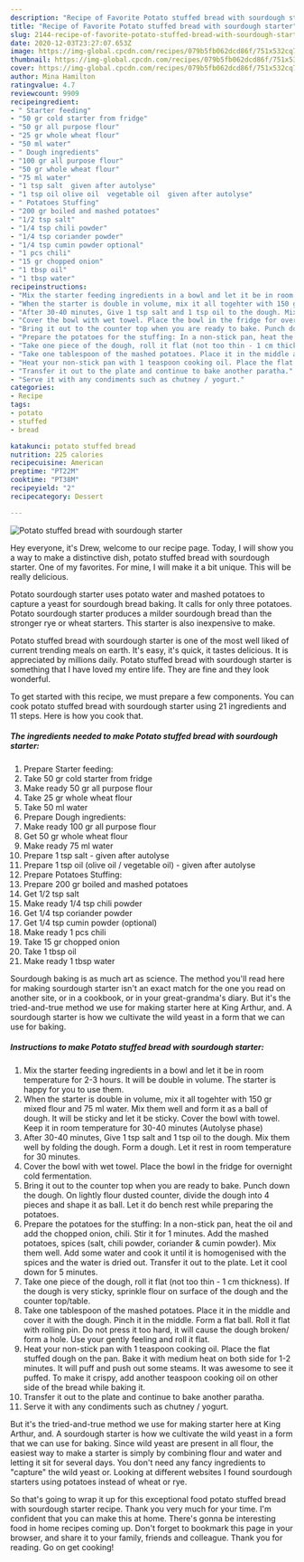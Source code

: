 ```yaml
---
description: "Recipe of Favorite Potato stuffed bread with sourdough starter"
title: "Recipe of Favorite Potato stuffed bread with sourdough starter"
slug: 2144-recipe-of-favorite-potato-stuffed-bread-with-sourdough-starter
date: 2020-12-03T23:27:07.653Z
image: https://img-global.cpcdn.com/recipes/079b5fb062dcd86f/751x532cq70/potato-stuffed-bread-with-sourdough-starter-recipe-main-photo.jpg
thumbnail: https://img-global.cpcdn.com/recipes/079b5fb062dcd86f/751x532cq70/potato-stuffed-bread-with-sourdough-starter-recipe-main-photo.jpg
cover: https://img-global.cpcdn.com/recipes/079b5fb062dcd86f/751x532cq70/potato-stuffed-bread-with-sourdough-starter-recipe-main-photo.jpg
author: Mina Hamilton
ratingvalue: 4.7
reviewcount: 9909
recipeingredient:
- " Starter feeding"
- "50 gr cold starter from fridge"
- "50 gr all purpose flour"
- "25 gr whole wheat flour"
- "50 ml water"
- " Dough ingredients"
- "100 gr all purpose flour"
- "50 gr whole wheat flour"
- "75 ml water"
- "1 tsp salt  given after autolyse"
- "1 tsp oil olive oil  vegetable oil  given after autolyse"
- " Potatoes Stuffing"
- "200 gr boiled and mashed potatoes"
- "1/2 tsp salt"
- "1/4 tsp chili powder"
- "1/4 tsp coriander powder"
- "1/4 tsp cumin powder optional"
- "1 pcs chili"
- "15 gr chopped onion"
- "1 tbsp oil"
- "1 tbsp water"
recipeinstructions:
- "Mix the starter feeding ingredients in a bowl and let it be in room temperature for 2-3 hours. It will be double in volume. The starter is happy for you to use them."
- "When the starter is double in volume, mix it all togehter with 150 gr mixed flour and 75 ml water. Mix them well and form it as a ball of dough. It will be sticky and let it be sticky. Cover the bowl with towel. Keep it in room temperature for 30-40 minutes (Autolyse phase)"
- "After 30-40 minutes, Give 1 tsp salt and 1 tsp oil to the dough. Mix them well by folding the dough. Form a dough. Let it rest in room temperature for 30 minutes."
- "Cover the bowl with wet towel. Place the bowl in the fridge for overnight cold fermentation."
- "Bring it out to the counter top when you are ready to bake. Punch down the dough. On lightly flour dusted counter, divide the dough into 4 pieces and shape it as ball. Let it do bench rest while preparing the potatoes."
- "Prepare the potatoes for the stuffing: In a non-stick pan, heat the oil and add the chopped onion, chili. Stir it for 1 minutes. Add the mashed potatoes, spices (salt, chili powder, coriander &amp; cumin powder). Mix them well. Add some water and cook it until it is homogenised with the spices and the water is dried out. Transfer it out to the plate. Let it cool down for 5 minutes."
- "Take one piece of the dough, roll it flat (not too thin - 1 cm thickness). If the dough is very sticky, sprinkle flour on surface of the dough and the counter top/table."
- "Take one tablespoon of the mashed potatoes. Place it in the middle and cover it with the dough. Pinch it in the middle. Form a flat ball. Roll it flat with rolling pin. Do not press it too hard, it will cause the dough broken/ form a hole. Use your gently feeling and roll it flat."
- "Heat your non-stick pan with 1 teaspoon cooking oil. Place the flat stuffed dough on the pan. Bake it with medium heat on both side for 1-2 minutes. It will puff and push out some steams. It was awesome to see it puffed. To make it crispy, add another teaspoon cooking oil on other side of the bread while baking it."
- "Transfer it out to the plate and continue to bake another paratha."
- "Serve it with any condiments such as chutney / yogurt."
categories:
- Recipe
tags:
- potato
- stuffed
- bread

katakunci: potato stuffed bread 
nutrition: 225 calories
recipecuisine: American
preptime: "PT22M"
cooktime: "PT38M"
recipeyield: "2"
recipecategory: Dessert

---
```



![Potato stuffed bread with sourdough starter](https://img-global.cpcdn.com/recipes/079b5fb062dcd86f/751x532cq70/potato-stuffed-bread-with-sourdough-starter-recipe-main-photo.jpg)

Hey everyone, it's Drew, welcome to our recipe page. Today, I will show you a way to make a distinctive dish, potato stuffed bread with sourdough starter. One of my favorites. For mine, I will make it a bit unique. This will be really delicious.

Potato sourdough starter uses potato water and mashed potatoes to capture a yeast for sourdough bread baking. It calls for only three potatoes. Potato sourdough starter produces a milder sourdough bread than the stronger rye or wheat starters. This starter is also inexpensive to make.

Potato stuffed bread with sourdough starter is one of the most well liked of current trending meals on earth. It's easy, it's quick, it tastes delicious. It is appreciated by millions daily. Potato stuffed bread with sourdough starter is something that I have loved my entire life. They are fine and they look wonderful.


To get started with this recipe, we must prepare a few components. You can cook potato stuffed bread with sourdough starter using 21 ingredients and 11 steps. Here is how you cook that.

<!--inarticleads1-->

##### The ingredients needed to make Potato stuffed bread with sourdough starter:

1. Prepare  Starter feeding:
1. Take 50 gr cold starter from fridge
1. Make ready 50 gr all purpose flour
1. Take 25 gr whole wheat flour
1. Take 50 ml water
1. Prepare  Dough ingredients:
1. Make ready 100 gr all purpose flour
1. Get 50 gr whole wheat flour
1. Make ready 75 ml water
1. Prepare 1 tsp salt - given after autolyse
1. Prepare 1 tsp oil (olive oil / vegetable oil) - given after autolyse
1. Prepare  Potatoes Stuffing:
1. Prepare 200 gr boiled and mashed potatoes
1. Get 1/2 tsp salt
1. Make ready 1/4 tsp chili powder
1. Get 1/4 tsp coriander powder
1. Get 1/4 tsp cumin powder (optional)
1. Make ready 1 pcs chili
1. Take 15 gr chopped onion
1. Take 1 tbsp oil
1. Make ready 1 tbsp water


Sourdough baking is as much art as science. The method you&#39;ll read here for making sourdough starter isn&#39;t an exact match for the one you read on another site, or in a cookbook, or in your great-grandma&#39;s diary. But it&#39;s the tried-and-true method we use for making starter here at King Arthur, and. A sourdough starter is how we cultivate the wild yeast in a form that we can use for baking. 

<!--inarticleads2-->

##### Instructions to make Potato stuffed bread with sourdough starter:

1. Mix the starter feeding ingredients in a bowl and let it be in room temperature for 2-3 hours. It will be double in volume. The starter is happy for you to use them.
1. When the starter is double in volume, mix it all togehter with 150 gr mixed flour and 75 ml water. Mix them well and form it as a ball of dough. It will be sticky and let it be sticky. Cover the bowl with towel. Keep it in room temperature for 30-40 minutes (Autolyse phase)
1. After 30-40 minutes, Give 1 tsp salt and 1 tsp oil to the dough. Mix them well by folding the dough. Form a dough. Let it rest in room temperature for 30 minutes.
1. Cover the bowl with wet towel. Place the bowl in the fridge for overnight cold fermentation.
1. Bring it out to the counter top when you are ready to bake. Punch down the dough. On lightly flour dusted counter, divide the dough into 4 pieces and shape it as ball. Let it do bench rest while preparing the potatoes.
1. Prepare the potatoes for the stuffing: In a non-stick pan, heat the oil and add the chopped onion, chili. Stir it for 1 minutes. Add the mashed potatoes, spices (salt, chili powder, coriander &amp; cumin powder). Mix them well. Add some water and cook it until it is homogenised with the spices and the water is dried out. Transfer it out to the plate. Let it cool down for 5 minutes.
1. Take one piece of the dough, roll it flat (not too thin - 1 cm thickness). If the dough is very sticky, sprinkle flour on surface of the dough and the counter top/table.
1. Take one tablespoon of the mashed potatoes. Place it in the middle and cover it with the dough. Pinch it in the middle. Form a flat ball. Roll it flat with rolling pin. Do not press it too hard, it will cause the dough broken/ form a hole. Use your gently feeling and roll it flat.
1. Heat your non-stick pan with 1 teaspoon cooking oil. Place the flat stuffed dough on the pan. Bake it with medium heat on both side for 1-2 minutes. It will puff and push out some steams. It was awesome to see it puffed. To make it crispy, add another teaspoon cooking oil on other side of the bread while baking it.
1. Transfer it out to the plate and continue to bake another paratha.
1. Serve it with any condiments such as chutney / yogurt.


But it&#39;s the tried-and-true method we use for making starter here at King Arthur, and. A sourdough starter is how we cultivate the wild yeast in a form that we can use for baking. Since wild yeast are present in all flour, the easiest way to make a starter is simply by combining flour and water and letting it sit for several days. You don&#39;t need any fancy ingredients to &#34;capture&#34; the wild yeast or. Looking at different websites I found sourdough starters using potatoes instead of wheat or rye. 

So that's going to wrap it up for this exceptional food potato stuffed bread with sourdough starter recipe. Thank you very much for your time. I'm confident that you can make this at home. There's gonna be interesting food in home recipes coming up. Don't forget to bookmark this page in your browser, and share it to your family, friends and colleague. Thank you for reading. Go on get cooking!
